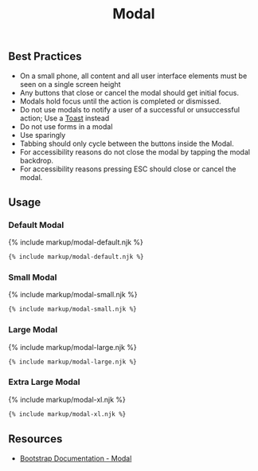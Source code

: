 ﻿---
title: Modal
summary: Modals stop the user for an important change or decision.
tags: components
layout: guide
eleventyNavigation:
  key: Modal
  parent: Components
  order: 190
  excerpt: Modals stop the user for an important change or decision.
  img: /img/illustrations/illus-modals.svg
---

## Best Practices

- On a small phone, all content and all user interface elements must be seen on a single screen height
- Any buttons that close or cancel the modal should get initial focus.
- Modals hold focus until the action is completed or dismissed. 
- Do not use modals to notify a user of a successful or unsuccessful action; Use a [Toast](/components/toasts) instead
- Do not use forms in a modal
- Use sparingly
- Tabbing should only cycle between the buttons inside the Modal.
- For accessibility reasons do not close the modal by tapping the modal backdrop.
- For accessibility reasons pressing ESC should close or cancel the modal.


## Usage

### Default Modal

{% include markup/modal-default.njk %}

``` html
{% include markup/modal-default.njk %}
```

### Small Modal

{% include markup/modal-small.njk %}

``` html
{% include markup/modal-small.njk %}
```

### Large Modal

{% include markup/modal-large.njk %}

``` html
{% include markup/modal-large.njk %}
```

### Extra Large Modal

{% include markup/modal-xl.njk %}

``` html
{% include markup/modal-xl.njk %}
```

## Resources
* <a href="https://getbootstrap.com/docs/5.1/components/modal/" target="_blank">Bootstrap Documentation - Modal</a>
